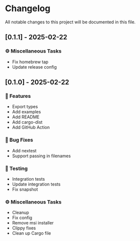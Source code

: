 # Changelog

All notable changes to this project will be documented in this file.

## [0.1.1] - 2025-02-22

### ⚙️ Miscellaneous Tasks

- Fix homebrew tap
- Update release config

## [0.1.0] - 2025-02-22

### 🚀 Features

- Export types
- Add examples
- Add README
- Add cargo-dist
- Add GitHub Action

### 🐛 Bug Fixes

- Add nextest
- Support passing in filenames

### 🧪 Testing

- Integration tests
- Update integration tests
- Fix snapshot

### ⚙️ Miscellaneous Tasks

- Cleanup
- Fix config
- Remove msi installer
- Clippy fixes
- Clean up Cargo file

<!-- generated by git-cliff -->
